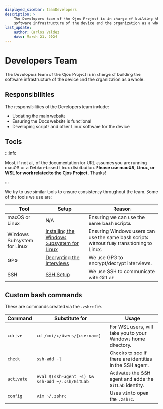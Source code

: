 ```yaml
---
displayed_sidebar: teamDevelopers
description: >
    The Developers team of the Ojos Project is in charge of building the
    software infrastructure of the device and the organization as a whole.
last_update:
    author: Carlos Valdez
    date: March 21, 2024
---
```


# Developers Team

The Developers team of the Ojos Project is in charge of building the software
infrastructure of the device and the organization as a whole.

## Responsibilities

The responsibilities of the Developers team include:

- Updating the main website
- Ensuring the Docs website is functional
- Developing scripts and other Linux software for the device

## Tools

:::info

Most, if not all, of the documentation for URL assumes you are running macOS or
a Debian-based Linux distribution. **Please use macOS, Linux, or WSL for work
related to the Ojos Project.** Thanks!

:::

We try to use similar tools to ensure consistency throughout the team. Some of
the tools we use are:

|Tool|Setup|Reason|
|---|---|---|
|macOS or Linux|N/A|Ensuring we can use the same bash scripts.|
|Windows Subsystem for Linux|[Installing the Windows Subsystem for Linux](/teams/developers/guides/installing-wsl/)|Ensuring Windows users can use the same bash scripts without fully transitioning to Linux.|
|GPG|[Decrypting the Interviews](/teams/developers/guides/decrypt-interviews/)|We use GPG to encrypt/decrypt interviews.|
|SSH|[SSH Setup](/teams/developers/guides/ssh-setup/)|We use SSH to communicate with GitLab.|

## Custom bash commands

These are commands created via the `.zshrc` file.

| Command    | Substitute for                                  | Usage                                                        |
| ---------- | ----------------------------------------------- | ------------------------------------------------------------ |
| `cdrive`   | `cd /mnt/c/Users/[username]`                    | For WSL users, will take you to your Windows home directory. |
| `check`    | `ssh-add -l`                                    | Checks to see if there are identities in the SSH agent.      |
| `activate` | `eval $(ssh-agent -s) && ssh-add ~/.ssh/GitLab` | Activates the SSH agent and adds the `GitLab` identity.      |
| `config`   | `vim ~/.zshrc`                                  | Uses `vim` to open the `.zshrc`.                             |
